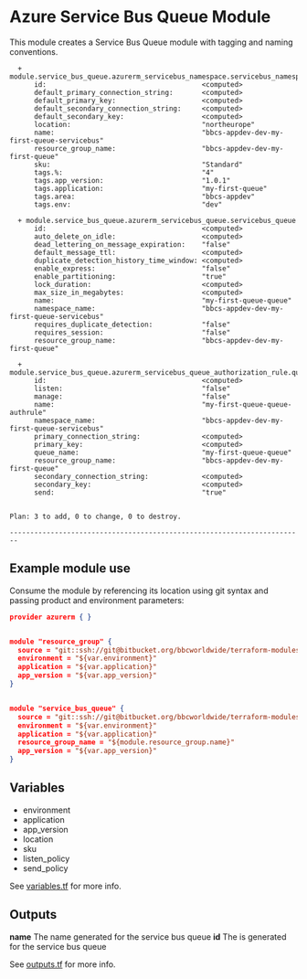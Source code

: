 # Azure Service Bus Queue Module

This module creates a Service Bus Queue module with tagging and naming conventions.
    
      + module.service_bus_queue.azurerm_servicebus_namespace.servicebus_namespace
          id:                                      <computed>
          default_primary_connection_string:       <computed>
          default_primary_key:                     <computed>
          default_secondary_connection_string:     <computed>
          default_secondary_key:                   <computed>
          location:                                "northeurope"
          name:                                    "bbcs-appdev-dev-my-first-queue-servicebus"
          resource_group_name:                     "bbcs-appdev-dev-my-first-queue"
          sku:                                     "Standard"
          tags.%:                                  "4"
          tags.app_version:                        "1.0.1"
          tags.application:                        "my-first-queue"
          tags.area:                               "bbcs-appdev"
          tags.env:                                "dev"
    
      + module.service_bus_queue.azurerm_servicebus_queue.servicebus_queue
          id:                                      <computed>
          auto_delete_on_idle:                     <computed>
          dead_lettering_on_message_expiration:    "false"
          default_message_ttl:                     <computed>
          duplicate_detection_history_time_window: <computed>
          enable_express:                          "false"
          enable_partitioning:                     "true"
          lock_duration:                           <computed>
          max_size_in_megabytes:                   <computed>
          name:                                    "my-first-queue-queue"
          namespace_name:                          "bbcs-appdev-dev-my-first-queue-servicebus"
          requires_duplicate_detection:            "false"
          requires_session:                        "false"
          resource_group_name:                     "bbcs-appdev-dev-my-first-queue"
    
      + module.service_bus_queue.azurerm_servicebus_queue_authorization_rule.queue_authrule
          id:                                      <computed>
          listen:                                  "false"
          manage:                                  "false"
          name:                                    "my-first-queue-queue-authrule"
          namespace_name:                          "bbcs-appdev-dev-my-first-queue-servicebus"
          primary_connection_string:               <computed>
          primary_key:                             <computed>
          queue_name:                              "my-first-queue-queue"
          resource_group_name:                     "bbcs-appdev-dev-my-first-queue"
          secondary_connection_string:             <computed>
          secondary_key:                           <computed>
          send:                                    "true"
    
    
    Plan: 3 to add, 0 to change, 0 to destroy.
    
    ------------------------------------------------------------------------

## Example module use

Consume the module by referencing its location using git syntax and passing product and environment parameters:

```json
provider azurerm { }


module "resource_group" {
  source = "git::ssh://git@bitbucket.org/bbcworldwide/terraform-modules.git//azure/modules/resource-group"
  environment = "${var.environment}"
  application = "${var.application}"
  app_version = "${var.app_version}"
}


module "service_bus_queue" {
  source = "git::ssh://git@bitbucket.org/bbcworldwide/terraform-modules.git//azure/modules/service-bus-queue"
  environment = "${var.environment}"
  application = "${var.application}"
  resource_group_name = "${module.resource_group.name}"
  app_version = "${var.app_version}"
}
```

## Variables

* environment
* application
* app_version
* location
* sku
* listen_policy
* send_policy

See [variables.tf](variables.tf) for more info.

## Outputs

**name** The name generated for the service bus queue
**id** The is generated for the service bus queue


See [outputs.tf](outputs.tf) for more info.